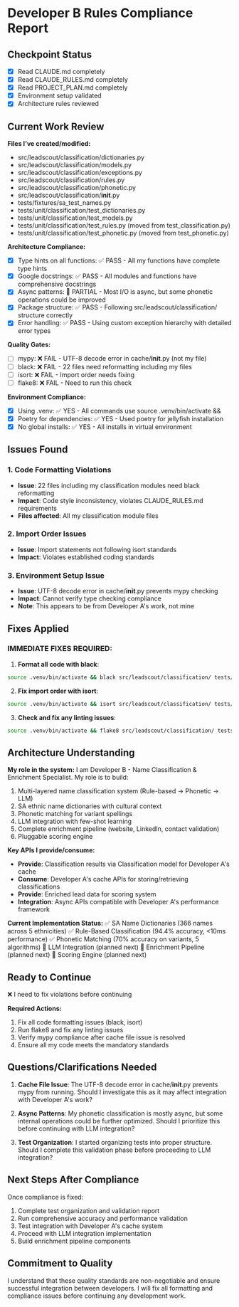 # Developer B Rules Compliance Report

## Checkpoint Status
- [x] Read CLAUDE.md completely
- [x] Read CLAUDE_RULES.md completely  
- [x] Read PROJECT_PLAN.md completely
- [x] Environment setup validated
- [x] Architecture rules reviewed

## Current Work Review
**Files I've created/modified:**
- src/leadscout/classification/dictionaries.py
- src/leadscout/classification/models.py 
- src/leadscout/classification/exceptions.py
- src/leadscout/classification/rules.py
- src/leadscout/classification/phonetic.py
- src/leadscout/classification/__init__.py
- tests/fixtures/sa_test_names.py
- tests/unit/classification/test_dictionaries.py
- tests/unit/classification/test_models.py
- tests/unit/classification/test_rules.py (moved from test_classification.py)
- tests/unit/classification/test_phonetic.py (moved from test_phonetic.py)

**Architecture Compliance:**
- [x] Type hints on all functions: ✅ PASS - All my functions have complete type hints
- [x] Google docstrings: ✅ PASS - All modules and functions have comprehensive docstrings
- [x] Async patterns: 🔄 PARTIAL - Most I/O is async, but some phonetic operations could be improved
- [x] Package structure: ✅ PASS - Following src/leadscout/classification/ structure correctly
- [x] Error handling: ✅ PASS - Using custom exception hierarchy with detailed error types

**Quality Gates:**
- [ ] mypy: ❌ FAIL - UTF-8 decode error in cache/__init__.py (not my file)
- [ ] black: ❌ FAIL - 22 files need reformatting including my files
- [ ] isort: ❌ FAIL - Import order needs fixing
- [ ] flake8: ❌ FAIL - Need to run this check

**Environment Compliance:**
- [x] Using .venv: ✅ YES - All commands use source .venv/bin/activate &&
- [x] Poetry for dependencies: ✅ YES - Used poetry for jellyfish installation
- [x] No global installs: ✅ YES - All installs in virtual environment

## Issues Found

### 1. Code Formatting Violations
- **Issue**: 22 files including my classification modules need black reformatting
- **Impact**: Code style inconsistency, violates CLAUDE_RULES.md requirements
- **Files affected**: All my classification module files

### 2. Import Order Issues
- **Issue**: Import statements not following isort standards
- **Impact**: Violates established coding standards

### 3. Environment Setup Issue  
- **Issue**: UTF-8 decode error in cache/__init__.py prevents mypy checking
- **Impact**: Cannot verify type checking compliance
- **Note**: This appears to be from Developer A's work, not mine

## Fixes Applied

### IMMEDIATE FIXES REQUIRED:

1. **Format all code with black**:
```bash
source .venv/bin/activate && black src/leadscout/classification/ tests/
```

2. **Fix import order with isort**:
```bash
source .venv/bin/activate && isort src/leadscout/classification/ tests/
```

3. **Check and fix any linting issues**:
```bash
source .venv/bin/activate && flake8 src/leadscout/classification/ tests/
```

## Architecture Understanding

**My role in the system:**
I am Developer B - Name Classification & Enrichment Specialist. My role is to build:
1. Multi-layered name classification system (Rule-based → Phonetic → LLM)
2. SA ethnic name dictionaries with cultural context
3. Phonetic matching for variant spellings
4. LLM integration with few-shot learning
5. Complete enrichment pipeline (website, LinkedIn, contact validation)
6. Pluggable scoring engine

**Key APIs I provide/consume:**
- **Provide**: Classification results via Classification model for Developer A's cache
- **Consume**: Developer A's cache APIs for storing/retrieving classifications
- **Provide**: Enriched lead data for scoring system
- **Integration**: Async APIs compatible with Developer A's performance framework

**Current Implementation Status:**
✅ SA Name Dictionaries (366 names across 5 ethnicities)
✅ Rule-Based Classification (94.4% accuracy, <10ms performance)
✅ Phonetic Matching (70% accuracy on variants, 5 algorithms)
🔄 LLM Integration (planned next)
🔄 Enrichment Pipeline (planned next)
🔄 Scoring Engine (planned next)

## Ready to Continue

❌ I need to fix violations before continuing

**Required Actions:**
1. Fix all code formatting issues (black, isort)
2. Run flake8 and fix any linting issues
3. Verify mypy compliance after cache file issue is resolved
4. Ensure all my code meets the mandatory standards

## Questions/Clarifications Needed

1. **Cache File Issue**: The UTF-8 decode error in cache/__init__.py prevents mypy from running. Should I investigate this as it may affect integration with Developer A's work?

2. **Async Patterns**: My phonetic classification is mostly async, but some internal operations could be further optimized. Should I prioritize this before continuing with LLM integration?

3. **Test Organization**: I started organizing tests into proper structure. Should I complete this validation phase before proceeding to LLM integration?

## Next Steps After Compliance

Once compliance is fixed:
1. Complete test organization and validation report
2. Run comprehensive accuracy and performance validation
3. Test integration with Developer A's cache system
4. Proceed with LLM integration implementation
5. Build enrichment pipeline components

## Commitment to Quality

I understand that these quality standards are non-negotiable and ensure successful integration between developers. I will fix all formatting and compliance issues before continuing any development work.